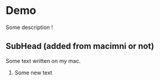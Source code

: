 # Demo

Some description !

## SubHead (added from macimni or not)

Some text written on my mac.
1. Some new text
